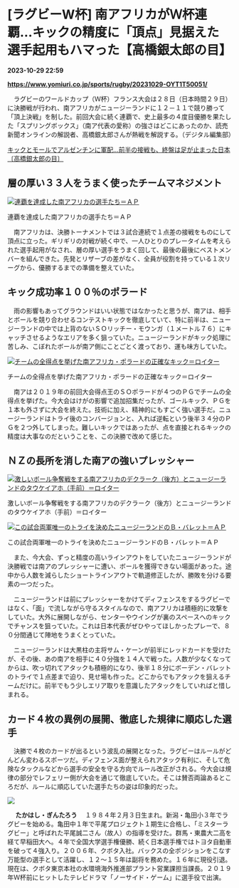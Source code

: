 # [ラグビーW杯] 南アフリカがＷ杯連覇…キックの精度に「頂点」見据えた選手起用もハマった【高橋銀太郎の目】

**2023-10-29 22:59**

**https://www.yomiuri.co.jp/sports/rugby/20231029-OYT1T50051/**

　ラグビーのワールドカップ（Ｗ杯）フランス大会は２８日（日本時間２９日）に決勝戦が行われ、南アフリカがニュージーランドに１２－１１で競り勝って「頂上決戦」を制した。前回大会に続く連覇で、史上最多の４度目優勝を果たした「スプリングボックス」（南ア代表の愛称）の強さはどこにあったのか、読売新聞オンラインの解説者、高橋銀太郎さんが熱戦を解説する。（デジタル編集部）

[キックとモールでアルゼンチンに軍配…前半の接戦も、終盤は足が止まった日本〔高橋銀太郎の目〕](https://www.yomiuri.co.jp/sports/rugby/20231009-OYT1T50045/)

層の厚い３３人をうまく使ったチームマネジメント
-----------------------

[![連覇を達成した南アフリカの選手たち＝ＡＰ](https://www.yomiuri.co.jp/media/2023/10/20231029-OYT1I50032-1.jpg)](https://www.yomiuri.co.jp/pluralphoto/20231029-OYT1I50032/)

連覇を達成した南アフリカの選手たち＝ＡＰ

　南アフリカは、決勝トーナメントでは３試合連続で１点差の接戦をものにして頂点に立った。ギリギリの対戦が続く中で、一人ひとりのプレータイムを考えられた選手起用がなされ、層の厚い選手をうまく回して、最後の最後にベストメンバーを組んできた。先発とリザーブの差がなく、全員が役割を持っている１次リーグから、優勝するまでの準備を整えていた。

キック成功率１００％のポラード
---------------

　雨の影響もあってグラウンドはいい状態ではなかったと思うが、南アは、相手とボールを競り合わせるコンテストキックを徹底していて、特に前半は、ニュージーランドの中では上背のないＳＯリッチー・モウンガ（１メートル７６）にキャッチさせるようなエリアを多く狙っていた。ニュージーランドがキック処理に苦しみ、こぼれたボールが南ア側にことごとく渡っており、運も味方していた。

[![チームの全得点を挙げた南アフリカ・ポラードの正確なキック＝ロイター](https://www.yomiuri.co.jp/media/2023/10/20231029-OYT1I50033-1.jpg)](https://www.yomiuri.co.jp/pluralphoto/20231029-OYT1I50033/)

チームの全得点を挙げた南アフリカ・ポラードの正確なキック＝ロイター

　南アは２０１９年の前回大会得点王のＳＯポラードが４つのＰＧでチームの全得点を挙げた。今大会はけがの影響で追加招集だったが、ゴールキック、ＰＧを１本も外さずに大会を終えた。技術に加え、精神的にもすごく強い選手だ。ニュージーランドはトライ後のコンバージョンと、入れば逆転という後半３４分のＰＧを２つ外してしまった。難しいキックではあったが、点を直接とれるキックの精度は大事なのだということを、この決勝で改めて感じた。

ＮＺの長所を消した南アの強いプレッシャー
--------------------

[![激しいボール争奪戦をする南アフリカのデクラーク（後方）とニュージーランドのタウケイアホ（手前）＝ロイター](https://www.yomiuri.co.jp/media/2023/10/20231029-OYT1I50034-1.jpg)](https://www.yomiuri.co.jp/pluralphoto/20231029-OYT1I50034/)

激しいボール争奪戦をする南アフリカのデクラーク（後方）とニュージーランドのタウケイアホ（手前）＝ロイター

[![この試合両軍唯一のトライを決めたニュージーランドのＢ・バレット＝ＡＰ](https://www.yomiuri.co.jp/media/2023/10/20231029-OYT1I50031-1.jpg)](https://www.yomiuri.co.jp/pluralphoto/20231029-OYT1I50031/)

この試合両軍唯一のトライを決めたニュージーランドのＢ・バレット＝ＡＰ

　また、今大会、ずっと精度の高いラインアウトをしていたニュージーランドが決勝戦では南アのプレッシャーに遭い、ボールを獲得できない場面があった。途中から人数を減らしたショートラインアウトで軌道修正したが、勝敗を分ける要素の一つだった。

　ニュージーランドは前にプレッシャーをかけてディフェンスをするラグビーではなく、「面」で流しながら守るスタイルなので、南アフリカは積極的に攻撃をしていた。大外に展開しながら、センターやウイングが裏のスペースへのキックでチャンスを狙っていた。これは日本代表がぜひやってほしかったプレーで、８０分間通じて陣地をうまくとっていた。

　ニュージーランドは大黒柱の主将サム・ケーンが前半にレッドカードを受けたが、その後、あの南アを相手に４０分強を１４人で戦った。人数が少なくなってからは、吹っ切れてアタックも積極的になり、後半１８分にボーデン・バレットのトライで１点差まで迫り、見せ場も作った。どこからでもアタックを狙えるチームだけに。前半でもう少しエリア取りを意識したアタックをしていればと惜しまれる。

カード４枚の異例の展開、徹底した規律に順応した選手
-------------------------

　決勝で４枚のカードが出るという波乱の展開となった。ラグビーはルールがどんどん変わるスポーツだ。ディフェンス面が整えられアタック有利に、そして危険なタックルなどから選手の安全を守る方向でルール改正がされる。今大会は規律の部分でレフェリー側が大会を通じて徹底していた。そこは賛否両論あるところだが、ルールに順応していた選手たちの姿は印象的だった。

![](https://www.yomiuri.co.jp/media/2023/10/20231029-OYT1I50030-1.jpg)

　 **たかはし・ぎんたろう** 　１９８４年２月３日生まれ。新潟・亀田小３年でラグビーを始める。亀田中１年で平尾プロジェクト１期生に合格し、「ミスターラグビー」と呼ばれた平尾誠二さん（故人）の指導を受けた。群馬・東農大二高を経て早稲田大へ。４年で全国大学選手権優勝、続く日本選手権ではトヨタ自動車を破って４強入り。２００６年、クボタ入社。バックスの全ポジションをこなす万能型の選手として活躍し、１２～１５年は副将を務めた。１６年に現役引退。現在は、クボタ東京本社の水環境海外推進部プラント営業課担当課長。２０１９年Ｗ杯前にヒットしたテレビドラマ「ノーサイド・ゲーム」に選手役で出演。